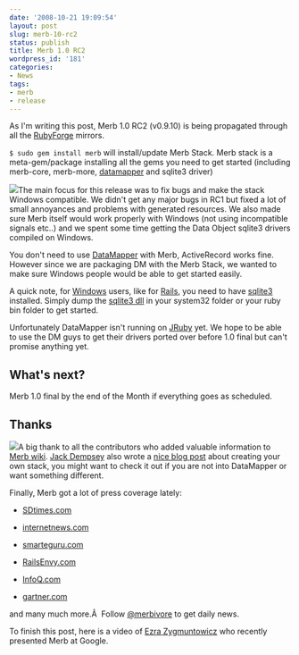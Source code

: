 ```yaml
---
date: '2008-10-21 19:09:54'
layout: post
slug: merb-10-rc2
status: publish
title: Merb 1.0 RC2
wordpress_id: '181'
categories:
- News
tags:
- merb
- release
---
```


As I'm writing this post, Merb 1.0 RC2 (v0.9.10) is being propagated through all the [RubyForge](http://rubyforge.org/) mirrors.

`$ sudo gem install merb` will install/update Merb Stack. Merb stack is a meta-gem/package installing all the gems you need to get started (including merb-core, merb-more, [datamapper](http://datamapper.org) and sqlite3 driver)

[![](http://merbist.com/wp-content/uploads/2008/10/windows_logo-300x218.jpg)](http://merbist.com/wp-content/uploads/2008/10/windows_logo.jpg)The main focus for this release was to fix bugs and make the stack Windows compatible. We didn't get any major bugs in RC1 but fixed a lot of small annoyances and problems with generated resources. We also made sure Merb itself would work properly with Windows (not using incompatible signals etc..) and we spent some time getting the Data Object sqlite3 drivers compiled on Windows.

You don't need to use [DataMapper](http://datamapper.org) with Merb, ActiveRecord works fine. However since we are packaging DM with the Merb Stack, we wanted to make sure Windows people would be able to get started easily.



A quick note, for [Windows](http://en.wikipedia.org/wiki/Purgatory) users, like for [Rails](http://rubyonrails.org/), you need to have [sqlite3](http://www.sqlite.org) installed. Simply dump the [sqlite3 dll](http://www.sqlite.org/sqlitedll-3_6_4.zip) in your system32 folder or your ruby bin folder to get started.

Unfortunately DataMapper isn't running on [JRuby](http://jruby.codehaus.org/) yet. We hope to be able to use the DM guys to get their drivers ported over before 1.0 final but can't promise anything yet.


## What's next?


Merb 1.0 final by the end of the Month if everything goes as scheduled.


## Thanks


![](http://farm1.static.flickr.com/38/81989263_34a2583c75_m.jpg)A big thank to all the contributors who added valuable information to [Merb wiki](http://wiki.merbivore.com/). [Jack Dempsey](http://jackndempsey.blogspot.com) also wrote a [nice blog post](http://jackndempsey.blogspot.com/2008/10/creating-new-merb-stack-with-templater.html) about creating your own stack, you might want to check it out if you are not into DataMapper or want something different.

Finally, Merb got a lot of press coverage lately:



	
  * [SDtimes.com](http://rubyurl.com/SYmw)

	
  * [internetnews.com](http://www.internetnews.com/dev-news/article.php/3778386/Do+Ruby+on+Rails+Developers+Need+Merb.htm)

	
  * [smarteguru.com](http://tinyurl.com/5w3pb9)

	
  * [RailsEnvy.com](http://railsenvy.com)

	
  * [InfoQ.com](http://www.infoq.com/news/2008/10/merb-1-0)

	
  * [gartner.com](http://rubyurl.com/EGfQ)


and many much more.Â  Follow [@merbivore](http://twitter.com/merbivore) to get daily news.

To finish this post, here is a video of [Ezra Zygmuntowicz](http://brainspl.at/) who recently presented Merb at Google.


